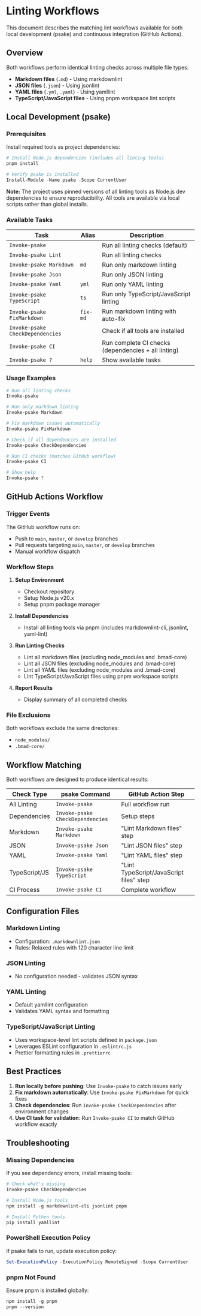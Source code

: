 # Linting Workflows

This document describes the matching lint workflows available for both local development (psake) and continuous integration (GitHub Actions).

## Overview

Both workflows perform identical linting checks across multiple file types:

- **Markdown files** (`.md`) - Using markdownlint
- **JSON files** (`.json`) - Using jsonlint  
- **YAML files** (`.yml`, `.yaml`) - Using yamllint
- **TypeScript/JavaScript files** - Using pnpm workspace lint scripts

## Local Development (psake)

### Prerequisites

Install required tools as project dependencies:

```powershell
# Install Node.js dependencies (includes all linting tools)
pnpm install

# Verify psake is installed
Install-Module -Name psake -Scope CurrentUser
```

**Note:** The project uses pinned versions of all linting tools as Node.js dev dependencies to ensure reproducibility. All tools are available via local scripts rather than global installs.

### Available Tasks

| Task | Alias | Description |
|------|-------|-------------|
| `Invoke-psake` | | Run all linting checks (default) |
| `Invoke-psake Lint` | | Run all linting checks |
| `Invoke-psake Markdown` | `md` | Run only markdown linting |
| `Invoke-psake Json` | | Run only JSON linting |
| `Invoke-psake Yaml` | `yml` | Run only YAML linting |
| `Invoke-psake TypeScript` | `ts` | Run only TypeScript/JavaScript linting |
| `Invoke-psake FixMarkdown` | `fix-md` | Run markdown linting with auto-fix |
| `Invoke-psake CheckDependencies` | | Check if all tools are installed |
| `Invoke-psake CI` | | Run complete CI checks (dependencies + all linting) |
| `Invoke-psake ?` | `help` | Show available tasks |

### Usage Examples

```powershell
# Run all linting checks
Invoke-psake

# Run only markdown linting
Invoke-psake Markdown

# Fix markdown issues automatically
Invoke-psake FixMarkdown

# Check if all dependencies are installed
Invoke-psake CheckDependencies

# Run CI checks (matches GitHub workflow)
Invoke-psake CI

# Show help
Invoke-psake ?
```

## GitHub Actions Workflow

### Trigger Events

The GitHub workflow runs on:

- Push to `main`, `master`, or `develop` branches
- Pull requests targeting `main`, `master`, or `develop` branches  
- Manual workflow dispatch

### Workflow Steps

1. **Setup Environment**
   - Checkout repository
   - Setup Node.js v20.x
   - Setup pnpm package manager

2. **Install Dependencies**
   - Install all linting tools via pnpm (includes markdownlint-cli, jsonlint, yaml-lint)

3. **Run Linting Checks**
   - Lint all markdown files (excluding node_modules and .bmad-core)
   - Lint all JSON files (excluding node_modules and .bmad-core)
   - Lint all YAML files (excluding node_modules and .bmad-core)
   - Lint TypeScript/JavaScript files using pnpm workspace scripts

4. **Report Results**
   - Display summary of all completed checks

### File Exclusions

Both workflows exclude the same directories:
- `node_modules/`
- `.bmad-core/`

## Workflow Matching

Both workflows are designed to produce identical results:

| Check Type | psake Command | GitHub Action Step |
|------------|---------------|-------------------|
| All Linting | `Invoke-psake` | Full workflow run |
| Dependencies | `Invoke-psake CheckDependencies` | Setup steps |
| Markdown | `Invoke-psake Markdown` | "Lint Markdown files" step |
| JSON | `Invoke-psake Json` | "Lint JSON files" step |
| YAML | `Invoke-psake Yaml` | "Lint YAML files" step |
| TypeScript/JS | `Invoke-psake TypeScript` | "Lint TypeScript/JavaScript files" step |
| CI Process | `Invoke-psake CI` | Complete workflow |

## Configuration Files

### Markdown Linting
- Configuration: `.markdownlint.json`
- Rules: Relaxed rules with 120 character line limit

### JSON Linting
- No configuration needed - validates JSON syntax

### YAML Linting
- Default yamllint configuration
- Validates YAML syntax and formatting

### TypeScript/JavaScript Linting
- Uses workspace-level lint scripts defined in `package.json`
- Leverages ESLint configuration in `.eslintrc.js`
- Prettier formatting rules in `.prettierrc`

## Best Practices

1. **Run locally before pushing**: Use `Invoke-psake` to catch issues early
2. **Fix markdown automatically**: Use `Invoke-psake FixMarkdown` for quick fixes
3. **Check dependencies**: Run `Invoke-psake CheckDependencies` after environment changes
4. **Use CI task for validation**: Run `Invoke-psake CI` to match GitHub workflow exactly

## Troubleshooting

### Missing Dependencies

If you see dependency errors, install missing tools:

```powershell
# Check what's missing
Invoke-psake CheckDependencies

# Install Node.js tools
npm install -g markdownlint-cli jsonlint pnpm

# Install Python tools  
pip install yamllint
```

### PowerShell Execution Policy

If psake fails to run, update execution policy:

```powershell
Set-ExecutionPolicy -ExecutionPolicy RemoteSigned -Scope CurrentUser
```

### pnpm Not Found

Ensure pnpm is installed globally:

```powershell
npm install -g pnpm
pnpm --version
```
